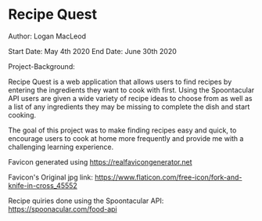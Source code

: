 # Recipe Quest
Author: Logan MacLeod

Start Date: May 4th 2020
End Date: June 30th 2020

Project-Background:

Recipe Quest is a web application that allows users to find recipes by entering the ingredients they want to cook with first. Using the Spoontacular API users are given a wide variety of recipe ideas to choose from as well as a list of any ingredients they may be missing to complete the dish and start cooking.

The goal of this project was to make finding recipes easy and quick, to encourage users to cook at home more frequently and provide me with a challenging learning experience.


Favicon generated using https://realfavicongenerator.net

Favicon's Original jpg link: https://www.flaticon.com/free-icon/fork-and-knife-in-cross_45552

Recipe quiries done using the Spoontacular API: https://spoonacular.com/food-api